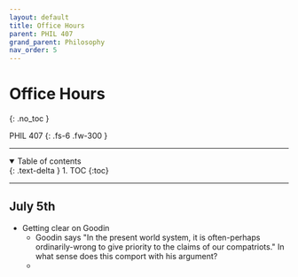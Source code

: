 ```yaml
---
layout: default
title: Office Hours
parent: PHIL 407
grand_parent: Philosophy
nav_order: 5
---
```


# Office Hours
{: .no_toc }

PHIL 407
{: .fs-6 .fw-300 }

---

<details open markdown="block">
  <summary>
    Table of contents
  </summary>
  {: .text-delta }
1. TOC
{:toc}
</details>

---

## July 5th
- Getting clear on Goodin
    - Goodin says "In the present world system, it is often-perhaps ordinarily-wrong to give priority to the claims of our compatriots." In what sense does this comport with his argument?
    - 







